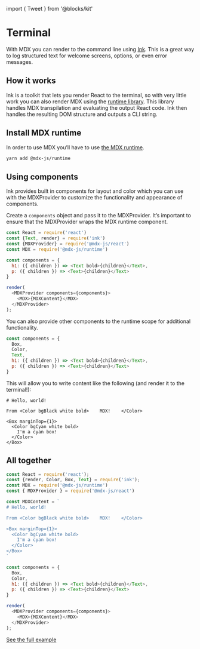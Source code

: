 import { Tweet } from '@blocks/kit'

# Terminal

With MDX you can render to the command line using [Ink][ink].
This is a great way to log structured text for welcome screens,
options, or even error messages.

## How it works

Ink is a toolkit that lets you render React to the terminal, so
with very little work you can also render MDX using the
[runtime library][runtime].
This library handles MDX transpilation and evaluating the output
React code.
Ink then handles the resulting DOM structure and outputs a CLI
string.

## Install MDX runtime

In order to use MDX you’ll have to use [the MDX runtime][runtime].

```sh
yarn add @mdx-js/runtime
```

## Using components

Ink provides built in components for layout and color which you can
use with the MDXProvider to customize the functionality and appearance
of components.

Create a `components` object and pass it to the MDXProvider.
It’s important to ensure that the MDXProvider wraps the MDX runtime
component.

```js
const React = require('react')
const {Text, render} = require('ink')
const {MDXProvider} = require('@mdx-js/react')
const MDX = require('@mdx-js/runtime')

const components = {
  h1: ({ children }) => <Text bold>{children}</Text>,
  p: ({ children }) => <Text>{children}</Text>
}

render(
  <MDXProvider components={components}>
    <MDX>{MDXContent}</MDX>
  </MDXProvider>
);
```

You can also provide other components to the runtime scope for additional
functionality.

```js
const components = {
  Box,
  Color,
  Text,
  h1: ({ children }) => <Text bold>{children}</Text>,
  p: ({ children }) => <Text>{children}</Text>
}
```

This will allow you to write content like the following
(and render it to the terminal!):

```mdx
# Hello, world!

From <Color bgBlack white bold>    MDX!    </Color>

<Box marginTop={1}>
  <Color bgCyan white bold>
    I'm a cyan box!
  </Color>
</Box>
```

## All together

```js
const React = require('react');
const {render, Color, Box, Text} = require('ink');
const MDX = require('@mdx-js/runtime')
const { MDXProvider } = require('@mdx-js/react')

const MDXContent = `
# Hello, world!

From <Color bgBlack white bold>    MDX!    </Color>

<Box marginTop={1}>
  <Color bgCyan white bold>
    I'm a cyan box!
  </Color>
</Box>
`

const components = {
  Box,
  Color,
  h1: ({ children }) => <Text bold>{children}</Text>,
  p: ({ children }) => <Text>{children}</Text>
}

render(
  <MDXProvider components={components}>
    <MDX>{MDXContent}</MDX>
  </MDXProvider>
);
```

<Tweet tweetId="1141781114786160641" />

[See the full example](https://github.com/mdx-js/mdx/tree/master/examples/cli)

[ink]: https://github.com/vadimdemedes/ink
[runtime]: https://mdxjs.com/advanced/runtime
